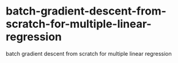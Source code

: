 # batch-gradient-descent-from-scratch-for-multiple-linear-regression
batch gradient descent from scratch for multiple linear regression
